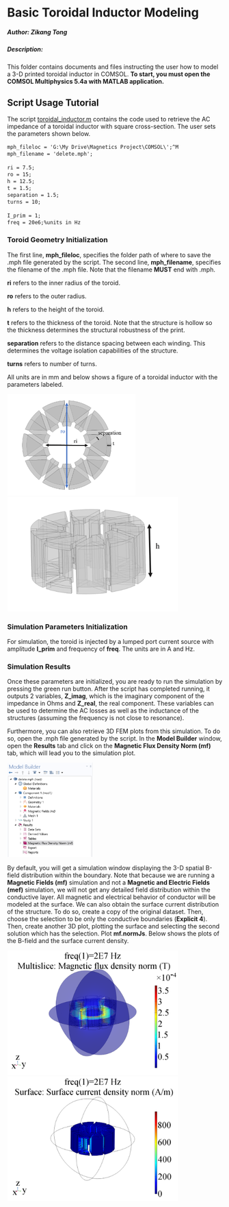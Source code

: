 # Basic Toroidal Inductor Modeling

##### Author: Zikang Tong
##### Description:
This folder contains documents and files instructing the user how to model a 3-D printed toroidal inductor in COMSOL. 
**To start, you must open the COMSOL Multiphysics 5.4a with MATLAB application.**

## Script Usage Tutorial
The script [toroidal_inductor.m](toroidal_inductor.m) contains the code used to retrieve the AC impedance of a toroidal inductor with square cross-section. The user sets the parameters shown below.

```
mph_fileloc = 'G:\My Drive\Magnetics Project\COMSOL\';^M
mph_filename = 'delete.mph';

ri = 7.5; 
ro = 15;
h = 12.5;
t = 1.5;
separation = 1.5;
turns = 10;

I_prim = 1;
freq = 20e6;%units in Hz
```

### Toroid Geometry Initialization
The first line, **mph_fileloc**, specifies the folder path of where to save the .mph file generated by the script. The second line, **mph_filename**, specifies the filename of the .mph file. Note that the filename **MUST** end with .mph.

**ri** refers to the inner radius of the toroid.

**ro** refers to the outer radius.

**h** refers to the height of the toroid.

**t** refers to the thickness of the toroid. Note that the structure is hollow so the thickness determines the structural robustness of the print.

**separation** refers to the distance spacing between each winding. This determines the voltage isolation capabilities of the structure.

**turns** refers to number of turns.

All units are in mm and below shows a figure of a toroidal inductor with the parameters labeled.

<img src = "../images/toroid1.png" width = "300"> <img src = "../images/toroid2.png" width = "400">

### Simulation Parameters Initialization
For simulation, the toroid is injected by a lumped port current source with amplitude **I_prim** and frequency of **freq**. The units are in A and Hz. 

### Simulation Results
Once these parameters are initialized, you are ready to run the simulation by pressing the green run button. After the script has completed running, it outputs 2 variables, **Z_imag**, which is the imaginary component of the impedance in Ohms and **Z_real**, the real component. These variables can be used to determine the AC losses as well as the inductance of the structures (assuming the frequency is not close to resonance).

Furthermore, you can also retrieve 3D FEM plots from this simulation. To do so, open the .mph file generated by the script. In the **Model Builder** window, open the **Results** tab and click on the **Magnetic Flux Density Norm (mf)** tab, which will lead you to the simulation plot.

<img src = "../images/model_builder.PNG" width = "200">

By default, you will get a simulation window displaying the 3-D spatial B-field distribution within the boundary. Note that because we are running a **Magnetic Fields (mf)** simulation and not a **Magnetic and Electric Fields (mef)** simulation, we will not get any detailed field distribution within the conductive layer. All magnetic and electrical behavior of conductor will be modeled at the surface. We can also obtain the surface current distribution of the structure. To do so, create a copy of the original dataset. Then, choose the selection to be only the conductive boundaries (**Explicit 4**). Then, create another 3D plot, plotting the surface and selecting the second solution which has the selection. Plot **mf.normJs**. Below shows the plots of the B-field and the surface current density.

<img src = "../images/toroid_bfield.png" width = "400"><img src = "../images/toroid_surface_current.png" width = "400">
